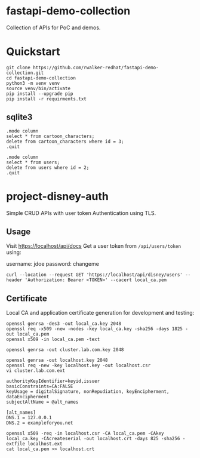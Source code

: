 # fastapi-demo-collection
Collection of APIs for PoC and demos. 

# Quickstart

```commandline
git clone https://github.com/rwalker-redhat/fastapi-demo-collection.git
cd fastapi-demo-collection
python3 -m venv venv
source venv/bin/activate
pip install --upgrade pip
pip install -r requirments.txt
```


## sqlite3


```commandline
.mode column
select * from cartoon_characters;
delete from cartoon_characters where id = 3;
.quit
```

```commandline
.mode column
select * from users;
delete from users where id = 2;
.quit
```


# project-disney-auth

Simple CRUD APIs with user token Authentication using TLS.

## Usage

Visit [https://localhost/api/docs](https://localhost/api/docs)
Get a user token from `/api/users/token` using:

username: jdoe 
password: changeme


```commandline
curl --location --request GET 'https://localhost/api/disney/users' --header 'Authorization: Bearer <TOKEN>' --cacert local_ca.pem
```


## Certificate

Local CA and application certificate generation for development and testing:

```commandline
openssl genrsa -des3 -out local_ca.key 2048
openssl req -x509 -new -nodes -key local_ca.key -sha256 -days 1825 -out local_ca.pem
openssl x509 -in local_ca.pem -text
```

```commandline
openssl genrsa -out cluster.lab.com.key 2048
```

```commandline
openssl genrsa -out localhost.key 2048
openssl req -new -key localhost.key -out localhost.csr
vi cluster.lab.com.ext
```

```text
authorityKeyIdentifier=keyid,issuer
basicConstraints=CA:FALSE
keyUsage = digitalSignature, nonRepudiation, keyEncipherment, dataEncipherment
subjectAltName = @alt_names

[alt_names]
DNS.1 = 127.0.0.1
DNS.2 = exampleforyou.net
```

```commandline
openssl x509 -req -in localhost.csr -CA local_ca.pem -CAkey local_ca.key -CAcreateserial -out localhost.crt -days 825 -sha256 -extfile localhost.ext
cat local_ca.pem >> localhost.crt
```
